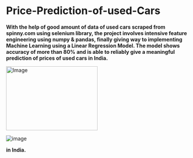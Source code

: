 # Price-Prediction-of-used-Cars
**With the help of good amount of data of used cars scraped from spinny.com using selenium library, the project involves intensive feature engineering using numpy & pandas, finally giving way to implementing Machine Learning using a Linear Regression Model. The model shows accuracy of more than 80% and is able to reliably give a meaningful prediction of prices of used cars in India.**

<img src="https://github.com/dipeshbhatt1/images/issues/1#issue-1746380348" alt="Image" width="250" height="175">

![image](https://github.com/dipeshbhatt1/images/issues/1#issue-1746380348)

**in India.**
